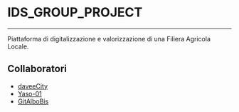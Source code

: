 # IDS_GROUP_PROJECT
--------------------------------------------------------------------------------
Piattaforma di digitalizzazione e valorizzazione di una Filiera Agricola Locale.


## Collaboratori

- [daveeCity](https://github.com/daveeCity)
- [Yaso-01](https://github.com/Yaso-01)
- [GitAlboBis](https://github.com/GitAlboBis)
